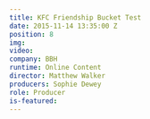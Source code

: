 ```yaml
---
title: KFC Friendship Bucket Test
date: 2015-11-14 13:35:00 Z
position: 8
img: 
video: 
company: BBH
runtime: Online Content
director: Matthew Walker
producers: Sophie Dewey
role: Producer
is-featured: 
---
```


